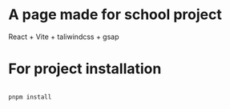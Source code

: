 # A page made for school project 

React + Vite + taliwindcss + gsap

# For project installation

```

pnpm install

```